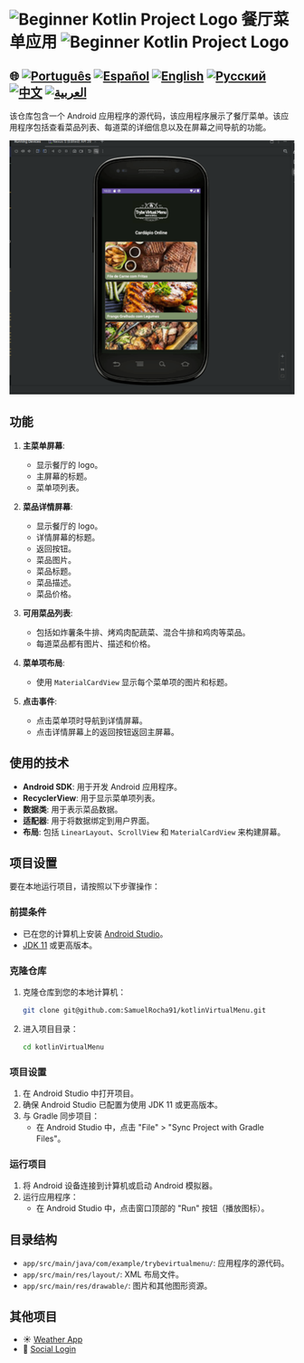 # <img src="https://italiancoders.it/wp-content/uploads/2018/01/kotlin_250x250.png" alt="Beginner Kotlin Project Logo" width="52" height="30" /> 餐厅菜单应用 <img src="https://italiancoders.it/wp-content/uploads/2018/01/kotlin_250x250.png" alt="Beginner Kotlin Project Logo" width="52" height="30" />

## 🌐 [![Português](https://img.shields.io/badge/Português-green)](https://github.com/SamuelRocha91/kotlinVirtualMenu/blob/main/README.md) [![Español](https://img.shields.io/badge/Español-yellow)](https://github.com/SamuelRocha91/kotlinVirtualMenu/blob/main/README_es.md) [![English](https://img.shields.io/badge/English-blue)](https://github.com/SamuelRocha91/kotlinVirtualMenu/blob/main/README_en.md) [![Русский](https://img.shields.io/badge/Русский-lightgrey)](https://github.com/SamuelRocha91/kotlinVirtualMenu/blob/main/README_ru.md) [![中文](https://img.shields.io/badge/中文-red)](https://github.com/SamuelRocha91/kotlinVirtualMenu) [![العربية](https://img.shields.io/badge/العربية-orange)](https://github.com/SamuelRocha91/kotlinVirtualMenu/blob/main/README_ar.md)

该仓库包含一个 Android 应用程序的源代码，该应用程序展示了餐厅菜单。该应用程序包括查看菜品列表、每道菜的详细信息以及在屏幕之间导航的功能。

![应用预览](./assets/menuVirtual.gif)

## 功能

1. **主菜单屏幕**:
   - 显示餐厅的 logo。
   - 主屏幕的标题。
   - 菜单项列表。

2. **菜品详情屏幕**:
   - 显示餐厅的 logo。
   - 详情屏幕的标题。
   - 返回按钮。
   - 菜品图片。
   - 菜品标题。
   - 菜品描述。
   - 菜品价格。

3. **可用菜品列表**:
   - 包括如炸薯条牛排、烤鸡肉配蔬菜、混合牛排和鸡肉等菜品。
   - 每道菜品都有图片、描述和价格。

4. **菜单项布局**:
   - 使用 `MaterialCardView` 显示每个菜单项的图片和标题。

5. **点击事件**:
   - 点击菜单项时导航到详情屏幕。
   - 点击详情屏幕上的返回按钮返回主屏幕。

## 使用的技术

- **Android SDK**: 用于开发 Android 应用程序。
- **RecyclerView**: 用于显示菜单项列表。
- **数据类**: 用于表示菜品数据。
- **适配器**: 用于将数据绑定到用户界面。
- **布局**: 包括 `LinearLayout`、`ScrollView` 和 `MaterialCardView` 来构建屏幕。

## 项目设置

要在本地运行项目，请按照以下步骤操作：

### 前提条件

- 已在您的计算机上安装 [Android Studio](https://developer.android.com/studio)。
- [JDK 11](https://www.oracle.com/java/technologies/javase-jdk11-downloads.html) 或更高版本。

### 克隆仓库

1. 克隆仓库到您的本地计算机：
   ```bash
   git clone git@github.com:SamuelRocha91/kotlinVirtualMenu.git
   ```

2. 进入项目目录：
   ```bash
   cd kotlinVirtualMenu
   ```

### 项目设置

1. 在 Android Studio 中打开项目。
2. 确保 Android Studio 已配置为使用 JDK 11 或更高版本。
3. 与 Gradle 同步项目：
   - 在 Android Studio 中，点击 "File" > "Sync Project with Gradle Files"。

### 运行项目

1. 将 Android 设备连接到计算机或启动 Android 模拟器。
2. 运行应用程序：
   - 在 Android Studio 中，点击窗口顶部的 "Run" 按钮（播放图标）。

## 目录结构

- `app/src/main/java/com/example/trybevirtualmenu/`: 应用程序的源代码。
- `app/src/main/res/layout/`: XML 布局文件。
- `app/src/main/res/drawable/`: 图片和其他图形资源。

## 其他项目

-  ☀️ [Weather App](https://github.com/SamuelRocha91/kotlinWeatherApp/blob/main/README_ch.md)
- 👤 [Social Login](https://github.com/SamuelRocha91/kotlinLoginSocial//blob/main/README_ch.md)
